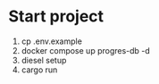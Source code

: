 Start project
==========================================================

1. cp .env.example
2. docker compose up progres-db -d
3. diesel setup
4. cargo run
   
